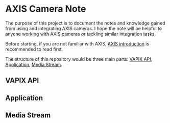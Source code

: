 # AXIS Camera Note

The purpose of this project is to document the notes and knowledge gained from using and integrating AXIS cameras.
I hope the note will be helpful to anyone working with AXIS cameras or tackling similar integration tasks.

Before starting, if you are not familiar with AXIS, [AXIS introduction](Intro.md) is recommended to read first.

The structure of this repository would be three main parts: [VAPIX API](/VAPIX%20API/), [Application](/Application/), [Media Stream](/Media%20Stream/).

## VAPIX API

## Application

## Media Stream